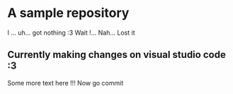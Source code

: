 # A sample repository

I ... uh... got nothing :3
Wait !... 
Nah... 
Lost it

## Currently making changes on visual studio code :3

Some more text here !!!
Now go commit